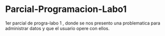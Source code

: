 # Parcial-Programacion-Labo1
1er parcial de progra-labo 1 , donde se nos presento una problematica para administrar datos y que el usuario opere con ellos.
